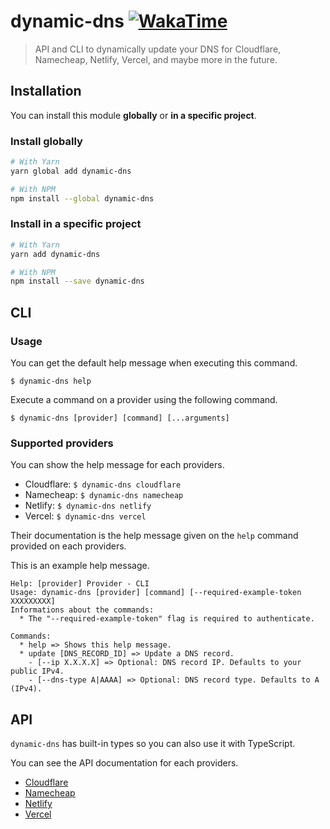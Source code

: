# dynamic-dns [![WakaTime](https://wakatime.com/badge/user/0839e595-e07a-435c-8d59-ed95f2a3d6dd/project/9c25322f-0486-4f84-bb88-086c57a8e56b.svg?style=flat-square)](https://wakatime.com/@Vexcited/projects/ngorfgqkor)

> API and CLI to dynamically update your DNS for Cloudflare, Namecheap, Netlify, Vercel, and maybe more in the future.

## Installation

You can install this module **globally** or **in a specific project**.

### Install globally

```bash
# With Yarn
yarn global add dynamic-dns

# With NPM
npm install --global dynamic-dns
```

### Install in a specific project
```bash
# With Yarn
yarn add dynamic-dns

# With NPM
npm install --save dynamic-dns
```

## CLI

### Usage

You can get the default help message when executing this command.

`$ dynamic-dns help`

Execute a command on a provider using the following command.

`$ dynamic-dns [provider] [command] [...arguments]`

### Supported providers

You can show the help message for each providers.

- Cloudflare: `$ dynamic-dns cloudflare`
- Namecheap: `$ dynamic-dns namecheap`
- Netlify: `$ dynamic-dns netlify`
- Vercel: `$ dynamic-dns vercel`

Their documentation is the help message given on the `help` command
provided on each providers.

This is an example help message.
```
Help: [provider] Provider - CLI
Usage: dynamic-dns [provider] [command] [--required-example-token XXXXXXXXX]
Informations about the commands:
  * The "--required-example-token" flag is required to authenticate.

Commands:
  * help => Shows this help message.
  * update [DNS_RECORD_ID] => Update a DNS record.
    - [--ip X.X.X.X] => Optional: DNS record IP. Defaults to your public IPv4.
    - [--dns-type A|AAAA] => Optional: DNS record type. Defaults to A (IPv4). 
```
## API

`dynamic-dns` has built-in types so you can also use it with TypeScript.

You can see the API documentation for each providers.
- [Cloudflare](./docs/cloudflare.md)
- [Namecheap](./docs/namecheap.md)
- [Netlify](./docs/netlify.md)
- [Vercel](./docs/vercel.md)